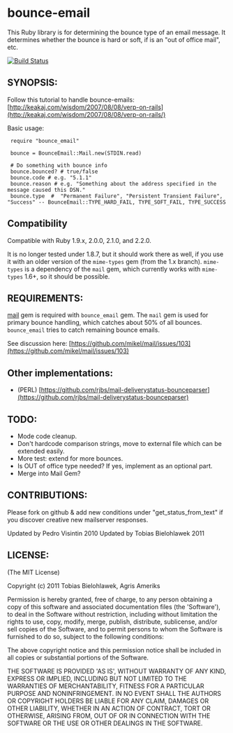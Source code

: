 # bounce-email

This Ruby library is for determining the bounce type of an email message. It determines whether the bounce is hard or soft, if is an "out of office mail", etc.

[![Build Status](https://api.travis-ci.org/mailtop/bounce_email.png)](https://travis-ci.org/mailtop/bounce_email)

## SYNOPSIS:

Follow this tutorial to handle bounce-emails: [http://keakaj.com/wisdom/2007/08/08/verp-on-rails](http://keakaj.com/wisdom/2007/08/08/verp-on-rails/)

Basic usage:

     require "bounce_email"

     bounce = BounceEmail::Mail.new(STDIN.read)

     # Do something with bounce info
     bounce.bounced? # true/false
     bounce.code # e.g. "5.1.1"
     bounce.reason # e.g. "Something about the address specified in the message caused this DSN."
     bounce.type  #  "Permanent Failure", "Persistent Transient Failure", "Success" -- BounceEmail::TYPE_HARD_FAIL, TYPE_SOFT_FAIL, TYPE_SUCCESS


## Compatibility

Compatible with Ruby 1.9.x, 2.0.0, 2.1.0, and 2.2.0.

It is no longer tested under 1.8.7, but it should work there as well, if you use it with an older version of the `mime-types` gem (from the 1.x branch). `mime-types` is a dependency of the `mail` gem, which currently works with `mime-types` 1.6+, so it should be possible.

## REQUIREMENTS:

[mail](http://rubygems.org/gems/mail) gem is required with `bounce_email` gem.
The `mail` gem is used for primary bounce handling, which catches about 50% of
all bounces. `bounce_email` tries to catch remaining bounce emails.

See discussion here: [https://github.com/mikel/mail/issues/103](https://github.com/mikel/mail/issues/103)

## Other implementations:

  * (PERL) [https://github.com/rjbs/mail-deliverystatus-bounceparser](https://github.com/rjbs/mail-deliverystatus-bounceparser)


## TODO:

  * Mode code cleanup.
  * Don't hardcode comparison strings, move to external file which can be extended easily.
  * More test: extend for more bounces.
  * Is OUT of office type needed? If yes, implement as an optional part.
  * Merge into Mail Gem?

## CONTRIBUTIONS:

Please fork on github & add new conditions under "get_status_from_text" if you discover creative new mailserver responses.

Updated by Pedro Visintin 2010
Updated by Tobias Bielohlawek 2011


## LICENSE:

(The MIT License)

Copyright (c) 2011 Tobias Bielohlawek, Agris Ameriks

Permission is hereby granted, free of charge, to any person obtaining
a copy of this software and associated documentation files (the
'Software'), to deal in the Software without restriction, including
without limitation the rights to use, copy, modify, merge, publish,
distribute, sublicense, and/or sell copies of the Software, and to
permit persons to whom the Software is furnished to do so, subject to
the following conditions:

The above copyright notice and this permission notice shall be
included in all copies or substantial portions of the Software.

THE SOFTWARE IS PROVIDED 'AS IS', WITHOUT WARRANTY OF ANY KIND,
EXPRESS OR IMPLIED, INCLUDING BUT NOT LIMITED TO THE WARRANTIES OF
MERCHANTABILITY, FITNESS FOR A PARTICULAR PURPOSE AND NONINFRINGEMENT.
IN NO EVENT SHALL THE AUTHORS OR COPYRIGHT HOLDERS BE LIABLE FOR ANY
CLAIM, DAMAGES OR OTHER LIABILITY, WHETHER IN AN ACTION OF CONTRACT,
TORT OR OTHERWISE, ARISING FROM, OUT OF OR IN CONNECTION WITH THE
SOFTWARE OR THE USE OR OTHER DEALINGS IN THE SOFTWARE.
